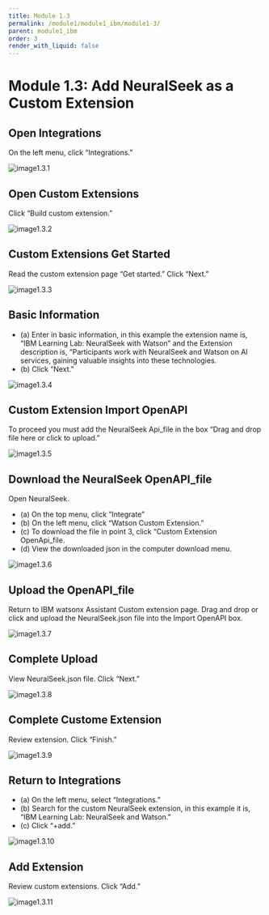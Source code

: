 ```yaml
---
title: Module 1.3
permalink: /module1/module1_ibm/module1-3/
parent: module1_ibm
order: 3
render_with_liquid: false
---
```


# Module 1.3: Add NeuralSeek as a Custom Extension

## Open Integrations
On the left menu, click “Integrations.”

![image1.3.1](images/image1.3.1.png)

## Open Custom Extensions
Click “Build custom extension.”

![image1.3.2](images/image1.3.2.png)

## Custom Extensions Get Started
Read the custom extension page “Get started.” 
Click “Next.”

![image1.3.3](images/image1.3.3.png)

## Basic Information
* (a) Enter in basic information, in this example the extension name is, “IBM Learning Lab: NeuralSeek with Watson” and the Extension description is, “Participants work with NeuralSeek and Watson on AI services, gaining valuable insights into these technologies.
* (b) Click “Next.”

![image1.3.4](images/image1.3.4.png)

## Custom Extension Import OpenAPI
To proceed you must add the NeuralSeek Api_file in the box “Drag and drop file here or click to upload.”

![image1.3.5](images/image1.3.5.png)

## Download the NeuralSeek OpenAPI_file
Open NeuralSeek. 
* (a) On the top menu, click “Integrate”
* (b) On the left menu, click “Watson Custom Extension.”
* (c) To download the file in point 3, click “Custom Extension OpenApi_file.
* (d) View the downloaded json in the computer download menu.

![image1.3.6](images/image1.3.6.png)

## Upload the OpenAPI_file
Return to IBM watsonx Assistant Custom extension page. 
Drag and drop or click and upload the NeuralSeek.json file into the Import OpenAPI box.

![image1.3.7](images/image1.3.7.png)

## Complete Upload
View NeuralSeek.json file. Click “Next.”

![image1.3.8](images/image1.3.8.png)

## Complete Custome Extension
Review extension. Click “Finish.”

![image1.3.9](images/image1.3.9.png)

## Return to Integrations
* (a) On the left menu, select “Integrations.”
* (b) Search for the custom NeuralSeek extension, in this example it is, “IBM Learning Lab: NeuralSeek and Watson.”
* (c) Click “+add.”

![image1.3.10](images/image1.3.10.png)

## Add Extension
Review custom extensions. Click “Add.”

![image1.3.11](images/image1.3.11.png)
